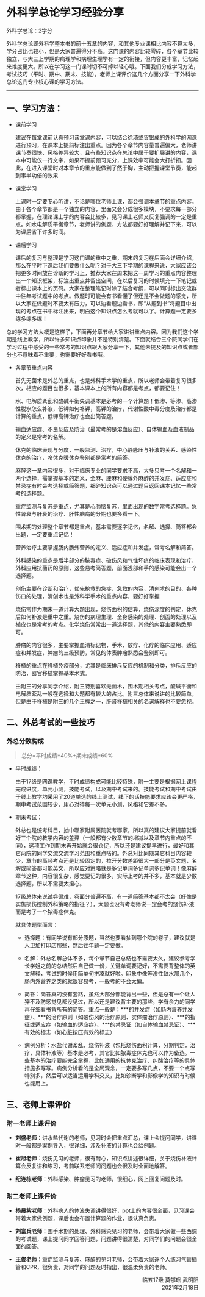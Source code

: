 # 外科学总论学习经验分享

外科学总论：2学分 

外科学总论即外科学整本书的前十五章的内容，和其他专业课相比内容不算太多，学分占比也较小，但是大家普遍得分不高。这门课的内容比较零碎，各个章节比较独立，与大三上学期的病理学和病理生理学有一定的衔接，但内容更丰富，记忆起来难度更大。所以在学习这一门课时切不可掉以轻心哦。下面我们分成学习方法，考试技巧（平时、期中、期末、技能），老师上课评价这几个方面分享一下外科学总论这门专业核心课的学习方法。

----

## 一、学习方法：

+ 课前学习

    建议在每堂课前认真预习该堂课内容，可以结合徐琦或贺银成的外科学的网课进行预习，在课本上提前标注出重点。因为各个章节内容量普遍偏大，老师讲课节奏很快、风格差异较大，且有些知识点在总论中属于要扩展讲的内容，课本中可能仅一行文字，如果不提前预习充分，上课效率可能会大打折扣。因此，在进入课堂时对本章节的重点能做到了然于胸，主动把握课堂节奏，能起到事半功倍的效果

+ 课堂学习

    上课时一定要专心听讲，不论是哪位老师上课，都会强调本章节的重点内容。由于各个章节都是一个独立的内容，里面又会分成很多模块，不要求每一部分都掌握，在理论课上学的内容会比较多，见习课上老师又反复强调的一定是重点。如水电解质平衡章节，老师讲的例题、方法都要好好理解并记下来，可以为课后省下许多时间。

+ 课后学习

    课后的复习与整理是学习这门课的重中之重，期末的复习在后面会详细介绍，那么在平时下课后我们要做什么呢？对于大三下学期的课程来说，大家应该会把更多时间放在诊断的学习上，推荐大家在周末把这一周学习的重点内容整理出一个知识框架，标注出重点并留出空间，在以后复习的时候填充一下笔记或者标出课本上的页码。大家在整理笔记时除了结合考纲，可以同时标出交流群中往年考试题中的考点。做题时可能会有书看懂了但还是不会做题的感觉，所以大家在做题时不要太有压力，可以边看题边看书，即“从题到书”将题目中出现的考点在书中标注出来，明白这个知识点怎么考就可以了。计算题一定要多练多练多练！

总的学习方法大概是这样子，下面再分章节给大家讲讲重点内容。因为我们这个学期是线上教学，所以许多知识点印象并不是特别清楚。下面就结合三个院同学们在学习过程中感受的一些常考的知识点跟大家分享一下，其他未提及的知识点或者部分也不意味着不重要，也需要好好看书哦。

+ 各章节重点内容

    首先无菌术是外总的重点，也是外科手术学的重点，所以老师会带着复习很多次，相应的题目也很多，基本课本上的所有内容都是考点，都要记住！

    水、电解质紊乱和酸碱平衡失调基本是必考的一个计算题！低渗、等渗、高渗性脱水怎么补液，低钾如何补钾，高钾的治疗，代谢性酸中毒分度及治疗都是计算的重点，低钾高钾治疗也会出简答题。

    输血适应症、不良反应及防治（最常考的是溶血反应）、自体输血及血液制品的定义是常考的名解。

    休克的临床表现与分度，一般监测、治疗，中心静脉压与补液的关系、感染性休克的治疗，冷休克暖休克鉴别都是常考的简答。

    麻醉这一章内容很多，对于临床专业的同学要求不高，大多只考一个名解和一两个选择，需掌握基本的定义，全麻、腰麻和硬膜外麻醉的并发症、适应症和禁忌症有时会考选择或简答题，细碎知识点可以通过题目返回课本记忆一些常考的选择题。

    重症监测与复苏是重点，尤其是心肺脑复苏，里面出现的数字常考选择题。急性肾衰与肝衰的治疗、肝性脑病的分期也要多看一下。

    围术期的处理整个章节都是重点，基本需要逐字记忆，名解、选择、简答都会出题，一定要重点记忆！

    营养治疗主要掌握肠内肠外营养的定义、适应症和并发症，常考名解和简答。

    外科感染的重点是后半部分的脓毒症、破伤风和气性坏疽的临床表现和治疗，外科应用抗菌药的原则，这些易考简答题，前面浅部和手的感染可能会出一个选择题。

    创伤主要在诊断和治疗，优先抢救的急症、急救的内容，清创术的目的、各种伤口的处理，清创术也是外科学手术的重点内容，要好好掌握

    烧伤常作为期末一道计算大题出现，烧伤面积的估算，烧伤深度的判定，休克后如何补液是重中之重。烧伤的病理生理、全身感染的处理、创面的处理以及植皮也是常考的考点。化学烧伤常常出一道选择题，其他的内容主要熟悉即可。

    肿瘤的内容很多，主要掌握血清标记物，手术、放疗、化疗的临床应用、适应症和并发症，肿瘤的三级预防，常见的体表肿瘤熟悉会鉴别即可。

    移植的重点在移植免疫部分，尤其是临床排斥反应的机制和分类，排斥反应的防治，器官移植掌握基本术式。

    由附三的分享同学介绍，附三特别喜欢无菌术，围术期相关考点，酸碱平衡和电解质紊乱一般在选择和大题都有较大的占比。附三总体来说讲的比较简单，但是由于移植是附三的几个王牌之一，肝肾移植相关的名词解释也不要忽视。

## 二、外总考试的一些技巧

### 外总分数构成

> 总分=平时成绩\*40%+期末成绩\*60%

+ 平时成绩：

    由于17级是网课教学，平时成绩构成可能比较特殊，附一主要是根据网上课程完成进度，单元小测，技能考试，以及期中考试来的。技能考试和期中考试由于线上教学均采用了20道单选的线上测试，线下的话技能要求应该会更严格，期中考试范围较少，用心对待每一次单元小测，风格和它差不多。

+ 期末考试：

    外总也是统考科目，抽中哪家附属医院就考哪家，所以真的建议大家提前就看好三个院的教学内容的差异（一般都有少数章节的增减以及章节内重点的不同），这项工作到期末再开始就会很仓促，所以还是建议提早进行，最好和其它两院的同学交流交流学习范围和重点啥的。外总对比同期其它科目内容较少，章节的高频考点还是比较固定的，拉开分数差距很大一部分是英文题，名解或简答都可能英文，所以应对策略就是多记单词多记单词多记单词！像麻醉章节这种，内容很复杂，感觉要记的很多，实际上考的并不多，基本就是少数选择题，所以不需要太担心。

    17级总体来说试卷偏难，卷面分普遍不高，有一道简答基本都不太会（好像是实施损伤控制外科策略的指征？），大题也没有考老师说一定会考的烧伤补液而是考了一个脓毒症休克。

    就具体题型而言：

    + 选择题：有同学说有部分原题，当然也要看抽到哪个院的卷子，建议就是人卫加打印店那些，然后往年题一定要做。

    + 名解：外总名解总体不多，每个章节自己总结也不需要太久，建议参考学长学姐之前的总结然后自己做一份，关键单词要记好，不需要背整体的英文解释，考试的时候用简单句拼凑就好啦。印象中像等渗性缺水那几个，肠内外营养之类的就很容易考，一般考的不会太偏。

    + 简答：简答真的没有套路，虽然大部分都能背出一些，但是总有一个让人猝不及防感觉见都没见过，所以还是建议背主要的那些，学有余力的同学再仔细看书背所有的简答。重点一般是：\*\*\*的并发症（如肠内营养并发症）、\*\*\*的治疗原则（如破伤风的治疗原则、实体瘤治疗原则）、\*\*\*的指征或适应症（如输血的适应症）、\*\*\*的禁忌证（如自体输血禁忌证）、\*\*\*有效的标志（如心脏按压有效的标志）

    + 病例分析：水盐代谢紊乱、烧伤补液（包括烧伤面积计算，分期判定，治疗，具体补液等）基本是必考，其它比如脓毒症休克也可以作为备选。一些基本的治疗要能完全掌握，比如通用的抗休克治疗、纠酸治疗等的具体措施多写写。病例分析看的是全局观念，一定要多写几点，不要一个点写特别多，然后可以适当运用学科交叉，比如诊断学和影像学的知识有时候也能用上。

## 三、老师上课评价
### 附一老师上课评价

+ **刘盛老师**：讲水盐代谢的老师，见习时会把重点汇总，课上会提问同学，讲课时一般都是案例导入，很详细，涉及补液的计算也会给例题。

+ **崔旭老师**：烧伤见习的老师，很有耐心，知识点讲述很详细，关于烧伤补液计算会反复讲和练习，考前联系老师问问题也会很及时全面地解答。

+ **纪连栋老师**：外科感染、肿瘤见习的老师，很细心，网上回复问题及时。

### 附二老师上课评价

+ **杨晨紫老师**：外科病人的体液失调讲得很好，ppt上的内容很全面，见习课会带着大家做例题，课后也会布置计算题的作业，很认真负责。

+ **刘富兵老师**：围手术期的处理、外科感染见习的老师，会带着大家做一些西综的考试题，课上提问同学回答问题，问题讲得很清楚，对同学们的问题会很全面的回答。

+ **王俊老师**：重症监测与复苏、麻醉的见习老师，会带着大家逐个人练习气管插管和CPR，很负责，对同学的问题及时指出，很温柔负责的老师。

<p align="right">临五17级 莫郁瑶 武明阳<br/>2021年2月18日</p>